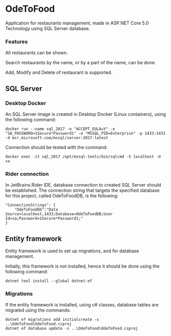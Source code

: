 # OdeToFood

Application for restaurants management, made in ASP.NET Core 5.0 Technology using SQL Server database.

### Features 

All restaurants can be shown.

Search restaurants by the name, or by a part of the name, can be done.

Add, Modify and Delete of restaurant is supported.


## SQL Server

### Desktop Docker

An SQL Server image is created in Desktop Docker (Linux containers), using the following command:

```
docker run --name sql_2017 -e "ACCEPT_EULA=Y" -e "SA_PASSWORD=1Secure*Password1" -e "MSSQL_PID=Enterprise" -p 1433:1433 -d mcr.microsoft.com/mssql/server:2017-latest
```

Connection should be tested with the command:

```
docker exec -it sql_2017 /opt/mssql-tools/bin/sqlcmd -S localhost -U sa
```

### Rider connection

In JetBrains.Rider IDE, database connection to created SQL Server should be established. The connection string that targets the specified database for this project, called OdeToFoodDB, is the following:

```
"ConnectionStrings": {
    "OdeToFoodDb":"Data Source=localhost,1433;Database=OdeToFoodDB;User Id=sa;Password=1Secure*Password1;"
}
```

## Entity framework

Entity framework is used to set up migrations, and for database management.

Initially, this framework is not installed, hence it should be done using the following command:

```
dotnet tool install --global dotnet-ef
```

### Migrations

If the entity framework is installed, using c# classes, database tables are migrated using the commands:

``` 
dotnet ef migrations add initialcreate -s ..\OdeToFood\OdeToFood.csproj
dotnet ef database update -s ..\OdeToFood\OdeToFood.csproj
```

